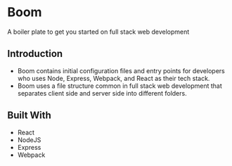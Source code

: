 # Boom
A boiler plate to get you started on full stack web development 
## Introduction
- Boom contains initial configuration files and entry points for developers who uses Node, Express, Webpack, and React as their tech stack.
- Boom uses a file structure common in full stack web development  that separates client side and server side into different folders.
## Built With
- React
- NodeJS
- Express
- Webpack